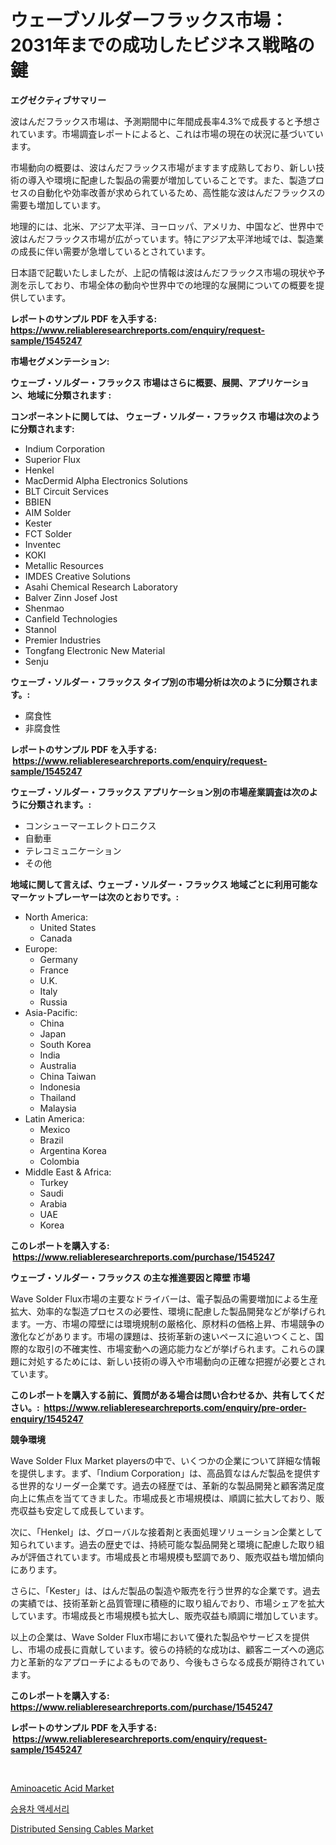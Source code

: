 <p><h1>ウェーブソルダーフラックス市場：2031年までの成功したビジネス戦略の鍵</h1></p><p><strong>エグゼクティブサマリー</strong></p>
<p><p>波はんだフラックス市場は、予測期間中に年間成長率4.3%で成長すると予想されています。市場調査レポートによると、これは市場の現在の状況に基づいています。</p><p>市場動向の概要は、波はんだフラックス市場がますます成熟しており、新しい技術の導入や環境に配慮した製品の需要が増加していることです。また、製造プロセスの自動化や効率改善が求められているため、高性能な波はんだフラックスの需要も増加しています。</p><p>地理的には、北米、アジア太平洋、ヨーロッパ、アメリカ、中国など、世界中で波はんだフラックス市場が広がっています。特にアジア太平洋地域では、製造業の成長に伴い需要が急増しているとされています。</p><p>日本語で記載いたしましたが、上記の情報は波はんだフラックス市場の現状や予測を示しており、市場全体の動向や世界中での地理的な展開についての概要を提供しています。</p></p>
<p><strong>レポートのサンプル PDF を入手する: <a href="https://www.reliableresearchreports.com/enquiry/request-sample/1545247">https://www.reliableresearchreports.com/enquiry/request-sample/1545247</a></strong></p>
<p><strong>市場セグメンテーション:</strong></p>
<p><strong> ウェーブ・ソルダー・フラックス 市場はさらに概要、展開、アプリケーション、地域に分類されます :</strong></p>
<p><strong>コンポーネントに関しては、 ウェーブ・ソルダー・フラックス 市場は次のように分類されます: &nbsp;</strong></p>
<p><ul><li>Indium Corporation</li><li>Superior Flux</li><li>Henkel</li><li>MacDermid Alpha Electronics Solutions</li><li>BLT Circuit Services</li><li>BBIEN</li><li>AIM Solder</li><li>Kester</li><li>FCT Solder</li><li>Inventec</li><li>KOKI</li><li>Metallic Resources</li><li>IMDES Creative Solutions</li><li>Asahi Chemical Research Laboratory</li><li>Balver Zinn Josef Jost</li><li>Shenmao</li><li>Canfield Technologies</li><li>Stannol</li><li>Premier Industries</li><li>Tongfang Electronic New Material</li><li>Senju</li></ul></p>
<p><strong> ウェーブ・ソルダー・フラックス タイプ別の市場分析は次のように分類されます。:</strong></p>
<p><ul><li>腐食性</li><li>非腐食性</li></ul></p>
<p><strong>レポートのサンプル PDF を入手する: &nbsp;<a href="https://www.reliableresearchreports.com/enquiry/request-sample/1545247">https://www.reliableresearchreports.com/enquiry/request-sample/1545247</a></strong></p>
<p><strong> ウェーブ・ソルダー・フラックス アプリケーション別の市場産業調査は次のように分類されます。:</strong></p>
<p><ul><li>コンシューマーエレクトロニクス</li><li>自動車</li><li>テレコミュニケーション</li><li>その他</li></ul></p>
<p><strong>地域に関して言えば、ウェーブ・ソルダー・フラックス 地域ごとに利用可能なマーケットプレーヤーは次のとおりです。:</strong></p>
<p><ul>
    <li>
        North America:
        <ul>
            <li>United States</li>
            <li>Canada</li>
        </ul>
    </li>
    <li>
        Europe:
        <ul>
            <li>Germany</li>
            <li>France</li>
            <li>U.K.</li>
            <li>Italy</li>
            <li>Russia</li>
        </ul>
    </li>
    <li>
        Asia-Pacific:
        <ul>
            <li>China</li>
            <li>Japan</li>
            <li>South Korea</li>
            <li>India</li>
            <li>Australia</li>
            <li>China Taiwan</li>
            <li>Indonesia</li>
            <li>Thailand</li>
            <li>Malaysia</li>
        </ul>
    </li>
    <li>
        Latin America:
        <ul>
            <li>Mexico</li>
            <li>Brazil</li>
            <li>Argentina Korea</li>
            <li>Colombia</li>
        </ul>
    </li>
    <li>
        Middle East & Africa:
        <ul>
            <li>Turkey</li>
            <li>Saudi</li>
            <li>Arabia</li>
            <li>UAE</li>
            <li>Korea</li>
        </ul>
    </li>
    </ul></p>
<p><strong>このレポートを購入する: &nbsp;<a href="https://www.reliableresearchreports.com/purchase/1545247">https://www.reliableresearchreports.com/purchase/1545247</a></strong></p>
<p><strong>ウェーブ・ソルダー・フラックス の主な推進要因と障壁 市場</strong></p>
<p><p>Wave Solder Flux市場の主要なドライバーは、電子製品の需要増加による生産拡大、効率的な製造プロセスの必要性、環境に配慮した製品開発などが挙げられます。一方、市場の障壁には環境規制の厳格化、原材料の価格上昇、市場競争の激化などがあります。市場の課題は、技術革新の速いペースに追いつくこと、国際的な取引の不確実性、市場変動への適応能力などが挙げられます。これらの課題に対処するためには、新しい技術の導入や市場動向の正確な把握が必要とされています。</p></p>
<p><strong>このレポートを購入する前に、質問がある場合は問い合わせるか、共有してください。:&nbsp; <a href="https://www.reliableresearchreports.com/enquiry/pre-order-enquiry/1545247">https://www.reliableresearchreports.com/enquiry/pre-order-enquiry/1545247</a></strong></p>
<p><strong>競争環境</strong></p>
<p><p>Wave Solder Flux Market playersの中で、いくつかの企業について詳細な情報を提供します。まず、「Indium Corporation」は、高品質なはんだ製品を提供する世界的なリーダー企業です。過去の経歴では、革新的な製品開発と顧客満足度向上に焦点を当ててきました。市場成長と市場規模は、順調に拡大しており、販売収益も安定して成長しています。</p><p>次に、「Henkel」は、グローバルな接着剤と表面処理ソリューション企業として知られています。過去の歴史では、持続可能な製品開発と環境に配慮した取り組みが評価されています。市場成長と市場規模も堅調であり、販売収益も増加傾向にあります。</p><p>さらに、「Kester」は、はんだ製品の製造や販売を行う世界的な企業です。過去の実績では、技術革新と品質管理に積極的に取り組んでおり、市場シェアを拡大しています。市場成長と市場規模も拡大し、販売収益も順調に増加しています。</p><p>以上の企業は、Wave Solder Flux市場において優れた製品やサービスを提供し、市場の成長に貢献しています。彼らの持続的な成功は、顧客ニーズへの適応力と革新的なアプローチによるものであり、今後もさらなる成長が期待されています。</p></p>
<p><strong>このレポートを購入する: &nbsp; <a href="https://www.reliableresearchreports.com/purchase/1545247">https://www.reliableresearchreports.com/purchase/1545247</a></strong></p>
<p><strong>レポートのサンプル PDF を入手する: &nbsp;<a href="https://www.reliableresearchreports.com/enquiry/request-sample/1545247">https://www.reliableresearchreports.com/enquiry/request-sample/1545247</a></strong><strong></strong></p>
<p>&nbsp;</p>
<p><p><a href="https://simplistic-meeting-7ee.notion.site/Aminoacetic-Acid-Market-Research-Report-The-Key-To-Successful-Business-Strategy-Forecasted-for-Peri-c8b092d4c00f44d199ca7f18692ae0f9">Aminoacetic Acid Market</a></p><p><a href="https://github.com/darrellockm3ytan895656/Market-Research-Report-List-1/blob/main/417730612954.md">승용차 액세서리</a></p><p><a href="https://github.com/Sinjinluong3e0awx2m195k76/Market-Research-Report-List-1/blob/main/distributed-sensing-cables-market.md">Distributed Sensing Cables Market</a></p></p>